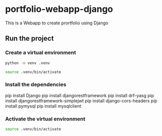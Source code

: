 # portfolio-webapp-django
This is a Webapp to create prortfolio using Django

## Run the project

### Create a virtual environment
```bash
python -m venv .venv

source .venv/bin/activate
```

### Install the dependencies
pip install Django
pip install djangorestframework
pip install drf-yasg
pip install djangorestframework-simplejwt
pip install django-cors-headers
pip install pymysql
pip install mysqlclient



### Activate the virtual environment
```bash
source .venv/bin/activate
```